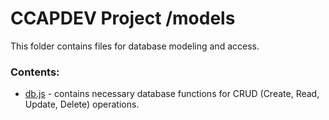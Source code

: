 # CCAPDEV Project /models

This folder contains files for database modeling and access.

### Contents:
- [db.js](https://github.com/DLSU-CCAPDEV/2021T2-G10/blob/main/2nd%20phase/models/db.js) - contains necessary database functions for CRUD (Create, Read, Update, Delete) operations.
